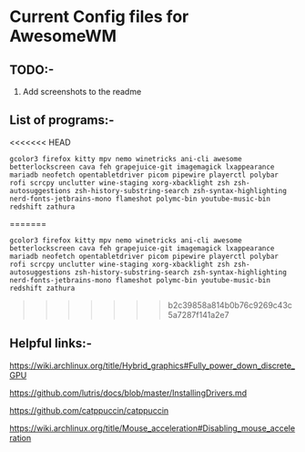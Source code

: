 # Current Config files for AwesomeWM

## TODO:-
1) Add screenshots to the readme

## List of programs:-


<<<<<<< HEAD

```
gcolor3 firefox kitty mpv nemo winetricks ani-cli awesome betterlockscreen cava feh grapejuice-git imagemagick lxappearance mariadb neofetch opentabletdriver picom pipewire playerctl polybar rofi scrcpy unclutter wine-staging xorg-xbacklight zsh zsh-autosuggestions zsh-history-substring-search zsh-syntax-highlighting nerd-fonts-jetbrains-mono flameshot polymc-bin youtube-music-bin redshift zathura
```

=======
```
gcolor3 firefox kitty mpv nemo winetricks ani-cli awesome betterlockscreen cava feh grapejuice-git imagemagick lxappearance mariadb neofetch opentabletdriver picom pipewire playerctl polybar rofi scrcpy unclutter wine-staging xorg-xbacklight zsh zsh-autosuggestions zsh-history-substring-search zsh-syntax-highlighting nerd-fonts-jetbrains-mono flameshot polymc-bin youtube-music-bin redshift zathura
```


>>>>>>> b2c39858a814b0b76c9269c43c5a7287f141a2e7
## Helpful links:-

https://wiki.archlinux.org/title/Hybrid_graphics#Fully_power_down_discrete_GPU

https://github.com/lutris/docs/blob/master/InstallingDrivers.md

https://github.com/catppuccin/catppuccin

https://wiki.archlinux.org/title/Mouse_acceleration#Disabling_mouse_acceleration
